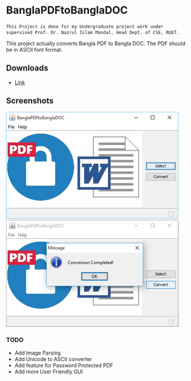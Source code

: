 # BanglaPDFtoBanglaDOC

```
This Project is done for my Undergraduate project work under supervised Prof. Dr. Nazrul Islam Mandal, Head Dept. of CSE, RUET.
```
 This project actually converts Bangla PDF to Bangla DOC. The PDF should be in ASCII font format. 

## Downloads

* [Link](https://github.com/habibruetian12/BanglaPDFtoBanglaDOC/releases/download/1.0.0/BanglaPDFtoBanglaDOC.jar)

## Screenshots

![Logo](Capture-1.PNG)
![logo](Capture-2.PNG)

### TODO

* Add Image Parsing
* Add Unicode to ASCII converter
* Add feature for Password Protected PDF
* Add more User Friendly GUI
